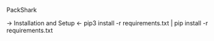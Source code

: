 PackShark 

-> Installation and Setup <-
pip3 install -r requirements.txt | pip install -r requirements.txt

